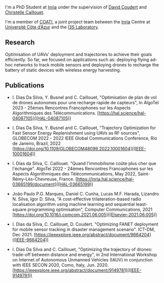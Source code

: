 I'm a PhD Student at [Inria](https://www.inria.fr/fr) under the supervision of [David Coudert](http://www-sop.inria.fr/members/David.Coudert/index.shtml) and [Christelle Caillouet](http://www-sop.inria.fr/members/Christelle.Molle-Caillouet/).

I'm a member of [COATI](https://team.inria.fr/coati/), a joint project team between the [Inria](https://www.inria.fr/fr/centre-inria-universite-cote-azur) Centre at [Université Côte d’Azur](https://www.inria.fr/fr/centre-inria-universite-cote-azur) and the [I3S Laboratory](https://www.i3s.unice.fr/en).

## Research
Optimisation of UAVs' deployment and trajectories to achieve their goals efficiently. So far, we focused on applications such as: deploying flying ad-hoc networks to track mobile sensors and deploying drones to recharge the battery of static devices with wireless energy harvesting.

## Publications

* I. Dias Da Silva, Y. Busnel and C. Caillouet, "Optimisation de plan de vol de drones autonomes pour une recharge rapide de capteurs", In AlgoTel 2023 - 25èmes Rencontres Francophones sur les Aspects Algorithmiques des Télécommunications.  [https://hal.science/hal-04087105]((HAL-04087105))

* I. Dias Da Silva, Y. Busnel and C. Caillouet, "Trajectory Optimization for Fast Sensor Energy Replenishment using UAVs as RF sources", GLOBECOM 2022 - 2022 IEEE Global Communications Conference, Rio de Janeiro, Brazil, 2022  [https://doi.org/10.1109/GLOBECOM48099.2022.10001604]((IEEE-10001604))

* I. Dias da Silva, C. Caillouet. "Quand l'immobilisme coûte plus cher que l'échange". AlgoTel 2022 - 24èmes Rencontres Francophones sur les Aspects Algorithmiques des Télécommunications, May 2022, Saint-Rémy-Lès-Chevreuse, France.  [https://inria.hal.science/hal-03665199/document]((HAL-03665199))

* João Paulo P.G. Marques, Daniel C. Cunha, Lucas M.F. Harada, Lizandro N. Silva, Igor D. Silva, "A cost-effective trilateration-based radio localisation algorithm using machine learning and sequential least-square programming optimisation", Computer Communications, 2021  [https://doi.org/10.1016/j.comcom.2021.06.005]((Elsevier-2021.06.005))

* I. Dias da Silva, C. Caillouet, D. Coudert. "Optimizing FANET deployment for mobile sensor tracking in disaster management scenario". ICT-DM, Dec 2021.  [https://ieeexplore.ieee.org/abstract/document/9664204]((IEEE-9664204))

* I. Dias Da Silva and C. Caillouet, "Optimizing the trajectory of drones: trade-off between distance and energy", in 2nd International Workshop on Internet of Autonomous Unmanned Vehicles (IAUV) in conjunction with IEEE SECON 2020, Como, Italy, Jun. 2020. [https://ieeexplore.ieee.org/abstract/document/9149781]((IEEE-9149781))